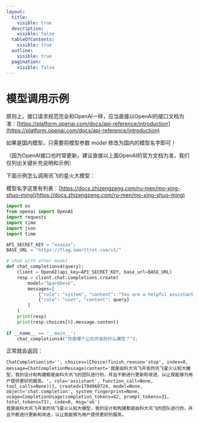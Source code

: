```yaml
---
layout:
  title:
    visible: true
  description:
    visible: false
  tableOfContents:
    visible: true
  outline:
    visible: true
  pagination:
    visible: false
---
```


# 模型调用示例

原则上，接口请求规范完全和OpenAI一样，应当直接以OpenAI的接口文档为准：[https://platform.openai.com/docs/api-reference/introduction](https://platform.openai.com/docs/api-reference/introduction)

如果是国内模型，只需要将模型参数 model 修改为国内的模型名字即可！

（因为OpenAI接口也时常更新，建议直接以上面OpenAI的官方文档为准，我们仅列出关键补充说明和示例）

下面示例怎么调用讯飞的星火大模型：

模型名字这里有列表：[https://docs.zhizengzeng.com/ru-men/mo-xing-shuo-ming](https://docs.zhizengzeng.com/ru-men/mo-xing-shuo-ming)

```python
import os
from openai import OpenAI
import requests
import time
import json
import time

API_SECRET_KEY = "xxxxxx";
BASE_URL = "https://flag.smarttrot.com/v1/"

# chat with other model
def chat_completions4(query):
    client = OpenAI(api_key=API_SECRET_KEY, base_url=BASE_URL)
    resp = client.chat.completions.create(
        model="SparkDesk",
        messages=[
            {"role": "system", "content": "You are a helpful assistant."},
            {"role": "user", "content": query}
        ]
    )
    print(resp)
    print(resp.choices[0].message.content)
    
if __name__ == '__main__':
    chat_completions4("你是哪个公司开发的什么模型？");
```

正常就会返回：

```
ChatCompletion(id='', choices=[Choice(finish_reason='stop', index=0, message=ChatCompletionMessage(content='我是由科大讯飞开发的讯飞星火认知大模型，我的设计和构建都是由科大讯飞的团队进行的，并且不断进行更新和改进，以让我能够为用户提供更好的服务。', role='assistant', function_call=None, tool_calls=None))], created=1704960724, model=None, object='chat.completion', system_fingerprint=None, usage=CompletionUsage(completion_tokens=42, prompt_tokens=31, total_tokens=73), code=0, msg='ok')
我是由科大讯飞开发的讯飞星火认知大模型，我的设计和构建都是由科大讯飞的团队进行的，并且不断进行更新和改进，以让我能够为用户提供更好的服务。
```
